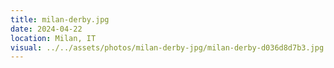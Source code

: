 ```yaml
---
title: milan-derby.jpg
date: 2024-04-22
location: Milan, IT
visual: ../../assets/photos/milan-derby-jpg/milan-derby-d036d8d7b3.jpg
---
```

